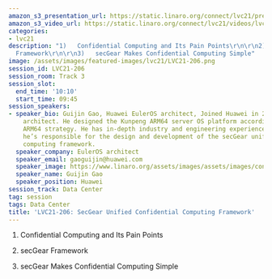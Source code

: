 ```yaml
---
amazon_s3_presentation_url: https://static.linaro.org/connect/lvc21/presentations/lvc21-206.pdf
amazon_s3_video_url: https://static.linaro.org/connect/lvc21/videos/lvc21-206.mp4
categories:
- lvc21
description: "1)   Confidential Computing and Its Pain Points\r\n\r\n2)   secGear
  Framework\r\n\r\n3)   secGear Makes Confidential Computing Simple"
image: /assets/images/featured-images/lvc21/LVC21-206.png
session_id: LVC21-206
session_room: Track 3
session_slot:
  end_time: '10:10'
  start_time: 09:45
session_speakers:
- speaker_bio: Guijin Gao, Huawei EulerOS architect, Joined Huawei in 2016 as a system
    architect. He designed the Kunpeng ARM64 server OS platform according to Huawei's
    ARM64 strategy. He has in-depth industry and engineering experience in OS. Now
    he’s responsible for the design and development of the secGear unified confidential
    computing framework.
  speaker_company: EulerOS architect
  speaker_email: gaoguijin@huawei.com
  speaker_image: https://www.linaro.org/assets/images/assets/images/content/avatar-placeholder-75-8797d5.png
  speaker_name: Guijin Gao
  speaker_position: Huawei
session_track: Data Center
tag: session
tags: Data Center
title: 'LVC21-206: SecGear Unified Confidential Computing Framework'
---
```


1) Confidential Computing and Its Pain Points

2)   secGear Framework

3)   secGear Makes Confidential Computing Simple